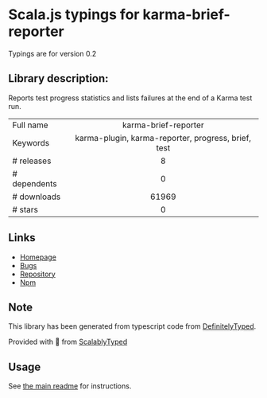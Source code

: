 
# Scala.js typings for karma-brief-reporter

Typings are for version 0.2

## Library description:
Reports test progress statistics and lists failures at the end of a Karma test run.

|                    |                 |
| ------------------ | :-------------: |
| Full name          | karma-brief-reporter |
| Keywords           | karma-plugin, karma-reporter, progress, brief, test |
| # releases         | 8 |
| # dependents       | 0 |
| # downloads        | 61969 |
| # stars            | 0 |

## Links
- [Homepage](https://github.com/prantlf/karma-brief-reporter)
- [Bugs](https://github.com/prantlf/karma-brief-reporter/issues)
- [Repository](https://github.com/prantlf/karma-brief-reporter)
- [Npm](https://www.npmjs.com/package/karma-brief-reporter)
    


## Note
This library has been generated from typescript code from [DefinitelyTyped](https://definitelytyped.org).

Provided with :purple_heart: from [ScalablyTyped](https://github.com/oyvindberg/ScalablyTyped)

## Usage
See [the main readme](../../readme.md) for instructions.


